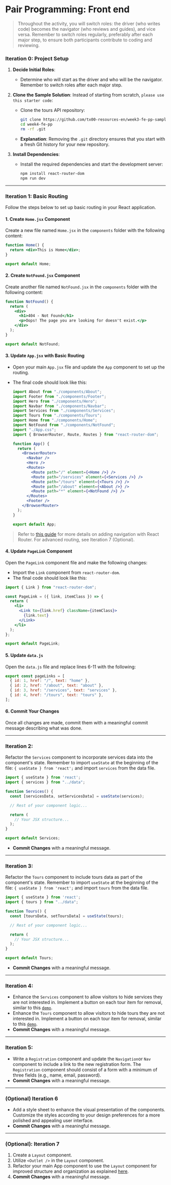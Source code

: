 # Pair Programming: Front end

> Throughout the activity, you will switch roles: the driver (who writes code) becomes the navigator (who reviews and guides), and vice versa. Remember to switch roles regularly, preferably after each major step, to ensure both participants contribute to coding and reviewing.


### Iteration 0: Project Setup

1. **Decide Initial Roles**:
   - Determine who will start as the driver and who will be the navigator. Remember to switch roles after each major step.

2. **Clone the Sample Solution**:
   Instead of starting from scratch, `please use this starter code`:

   - Clone the tours API repository:
     ```bash
     git clone https://github.com/tx00-resources-en/week3-fe-pp-sample-sol week4-fe-pp
     cd week4-fe-pp
     rm -rf .git
     ```
   - **Explanation**: Removing the `.git` directory ensures that you start with a fresh Git history for your new repository.

3. **Install Dependencies**:
   - Install the required dependencies and start the development server:
     ```bash
     npm install react-router-dom
     npm run dev
     ```

---
### Iteration 1: Basic Routing

Follow the steps below to set up basic routing in your React application.

#### 1. Create `Home.jsx` Component
Create a new file named `Home.jsx` in the `components` folder with the following content:

```jsx
function Home() {
  return <div>This is Home</div>;
}

export default Home;
```

#### 2. Create `NotFound.jsx` Component
Create another file named `NotFound.jsx` in the `components` folder with the following content:

```jsx
function NotFound() {
  return (
    <div>
      <h1>404 - Not Found</h1>
      <p>Oops! The page you are looking for doesn't exist.</p>
    </div>
  );
}

export default NotFound;
```

#### 3. Update `App.jsx` with Basic Routing

  - Open your main `App.jsx` file and update the `App` component to set up the routing. 
  - The final code should look like this:

    ```jsx
    import About from "./components/About";
    import Footer from "./components/Footer";
    import Hero from "./components/Hero";
    import Navbar from "./components/Navbar";
    import Services from "./components/Services";
    import Tours from "./components/Tours";
    import Home from "./components/Home";
    import NotFound from "./components/NotFound";
    import "./App.css";
    import { BrowserRouter, Route, Routes } from "react-router-dom";

    function App() {
      return (
        <BrowserRouter>
          <Navbar />
          <Hero />
          <Routes>
            <Route path="/" element={<Home />} />
            <Route path="/services" element={<Services />} />
            <Route path="/tours" element={<Tours />} />
            <Route path="/about" element={<About />} />
            <Route path="*" element={<NotFound />} />
          </Routes>
          <Footer />
        </BrowserRouter>
      );
    }

    export default App;
    ```

> Refer to [this guide](./react-router.md#adding-navigation-with-react-router) for more details on adding navigation with React Router. For advanced routing, see Iteration 7 (Optional).

<!-- #### 4. Update `PageLinks` Component

> This step is not necessary!

Open the `PageLinks` component file and replace its code with the following:

```jsx
import { pageLinks } from '../data';
import PageLink from './PageLink';

const PageLinks = ({ parentClass, itemClass }) => {
  return (
    <ul className={parentClass} id='nav-links'>
      {pageLinks.map((link) => {
        return <PageLink key={link.id} link={link} itemClass={itemClass} />;
      })}
    </ul>
  );
};

export default PageLinks;
``` -->

#### 4. Update `PageLink` Component
Open the `PageLink` component file and make the following changes:

- Import the `Link` component from `react-router-dom`. 
- The final code should look like this:

```jsx
import { Link } from "react-router-dom";

const PageLink = ({ link, itemClass }) => {
  return (
    <li>
      <Link to={link.href} className={itemClass}>
        {link.text}
      </Link>
    </li>
  );
};

export default PageLink;
```

#### 5. Update `data.js`
Open the `data.js` file and replace lines 6-11 with the following:

```jsx
export const pageLinks = [
  { id: 1, href: "/", text: "home" },
  { id: 2, href: "/about", text: "about" },
  { id: 3, href: "/services", text: "services" },
  { id: 4, href: "/tours", text: "tours" },
];
```

#### 6. Commit Your Changes
Once all changes are made, commit them with a meaningful commit message describing what was done.

---
### Iteration 2:

Refactor the `Services` component to incorporate services data into the component's state. Remember to import `useState` at the beginning of the file: `{ useState } from 'react';` and import `services` from the data file.

```jsx
import { useState } from 'react';
import { services } from "../data";

function Services() {
  const [servicesData, setServicesData] = useState(services);

  // Rest of your component logic...

  return (
    // Your JSX structure...
  );
}

export default Services;
```

- **Commit Changes** with a meaningful message.

---
### Iteration 3:

Refactor the `Tours` component to include tours data as part of the component's state. Remember to import `useState` at the beginning of the file: `{ useState } from 'react';` and import `tours` from the data file.

```jsx
import { useState } from 'react';
import { tours } from "../data";

function Tours() {
  const [toursData, setToursData] = useState(tours);

  // Rest of your component logic...

  return (
    // Your JSX structure...
  );
}

export default Tours;
```

- **Commit Changes** with a meaningful message.

---
### Iteration 4:

- Enhance the `Services` component to allow visitors to hide services they are not interested in. Implement a button on each tour item for removal, similar to this [`demo`](./src/demo3/).
- Enhance the `Tours` component to allow visitors to hide tours they are not interested in. Implement a button on each tour item for removal, similar to this [`demo`](./src/demo3/).
- **Commit Changes** with a meaningful message.

---
### Iteration 5:

- Write a `Registration` component and update the `Navigation`or `Nav` component to include a link to the new registration form. The `Registration` component should consist of a form with a minimum of three fields (e.g., name, email, password).
- **Commit Changes** with a meaningful message.

---
### (Optional) Iteration 6

- Add a style sheet to enhance the visual presentation of the components. Customize the styles according to your design preferences for a more polished and appealing user interface.
- **Commit Changes** with a meaningful message.

---
### (Optional): Iteration 7 

1. Create a `Layout` component.
2. Utilize `<Outlet />` in the `Layout` component.
3. Refactor your main App component to use the `Layout` component for improved structure and organization as explained [here](./react-router.md#part-2-how-to-handle-nested-routes-in-react-building-a-structured-layout).
4. **Commit Changes** with a meaningful message.